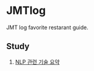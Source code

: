 # JMTlog
JMT log favorite restarant guide.


## Study

  1. [NLP 관련 기술 요약](https://github.com/bmkim13/JMTlog/blob/master/nlp.md)
